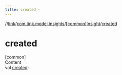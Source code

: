 ```yaml
---
title: created -
---
```

//[link](../../index.md)/[com.tink.model.insights](../index.md)/[[common]Insight](index.md)/[created](created.md)



# created  
[common]  
Content  
val [created](created.md): <ERROR CLASS>  



